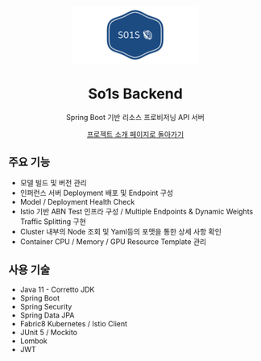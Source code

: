 <div align="center">

<img src="https://raw.githubusercontent.com/so1s/.github/main/static/logo.png" alt="So1s Logo" width="50%" />

# So1s Backend

Spring Boot 기반 리소스 프로비저닝 API 서버

[프로젝트 소개 페이지로 돌아가기](https://github.com/so1s)

</div>

## 주요 기능

- 모델 빌드 및 버전 관리
- 인퍼런스 서버 Deployment 배포 및 Endpoint 구성
- Model / Deployment Health Check
- Istio 기반 ABN Test 인프라 구성 / Multiple Endpoints & Dynamic Weights Traffic Splitting 구현
- Cluster 내부의 Node 조회 및 Yaml등의 포맷을 통한 상세 사항 확인
- Container CPU / Memory / GPU Resource Template 관리


## 사용 기술

- Java 11 - Corretto JDK
- Spring Boot
- Spring Security
- Spring Data JPA
- Fabric8 Kubernetes / Istio Client
- JUnit 5 / Mockito
- Lombok
- JWT
